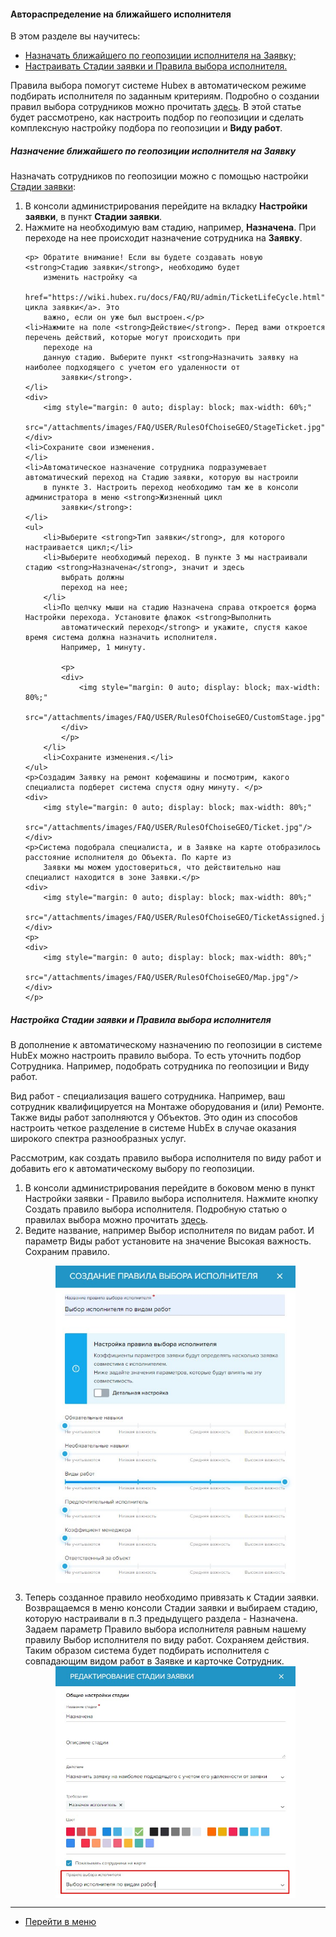 #### Автораспределение на ближайшего исполнителя
В этом разделе вы научитесь:
<html>
<meta charset="utf-8">
<title>Быстрый переход внутри документа</title>
<ul>
    <li><a href="#rulesgeo">Назначать ближайшего по геопозиции исполнителя на Заявку;</a></li>
    <li><a href="#customrules">Настраивать Стадии заявки и Правила выбора исполнителя.</a></li>

</ul>
</html>

<p>Правила выбора помогут системе
    Hubex в автоматическом режиме подбирать исполнителя по заданным критериям. Подробно о создании правил выбора
    сотрудников можно прочитать <a href="https://wiki.hubex.ru/docs/FAQ/RU/admin/RulesOfChoice.html">здесь</a>. В этой
    статье будет рассмотрено, как настроить подбор по геопозиции и сделать комплексную настройку подбора по
    геопозиции и <strong>Виду работ</strong>.</p>

<h5 id="rulesgeo">Назначение ближайшего по геопозиции исполнителя на Заявку</h5>
<p>Назначать сотрудников по геопозиции можно с помощью настройки <a
        href="https://wiki.hubex.ru/docs/FAQ/RU/admin/StageType.html">Стадии заявки</a>:</p>
<ol>
    <li>В консоли администрирования перейдите на вкладку <strong>Настройки заявки</strong>, в пункт <strong>Стадии
        заявки</strong>.
    </li>
    <li>Нажмите на необходимую вам стадию, например, <strong>Назначена</strong>. При переходе на нее происходит
        назначение
        сотрудника на <strong>Заявку</strong>.
    </li>

    <p> Обратите внимание! Если вы будете создавать новую <strong>Стадию заявки</strong>, необходимо будет
        изменить настройку <a
                href="https://wiki.hubex.ru/docs/FAQ/RU/admin/TicketLifeCycle.html">Жизненного цикла заявки</a>. Это
        важно, если он уже был выстроен.</p>
    <li>Нажмите на поле <strong>Действие</strong>. Перед вами откроется перечень действий, которые могут происходить при
        переходе на
        данную стадию. Выберите пункт <strong>Назначить заявку на наиболее подходящего с учетом его удаленности от
            заявки</strong>.
    </li>
    <div>
        <img style="margin: 0 auto; display: block; max-width: 60%;"
             src="/attachments/images/FAQ/USER/RulesOfChoiseGEO/StageTicket.jpg"/>
    </div>
    <li>Сохраните свои изменения.
    </li>
    <li>Автоматическое назначение сотрудника подразумевает автоматический переход на Стадию заявки, которую вы настроили
        в пункте 3. Настроить переход необходимо там же в консоли администратора в меню <strong>Жизненный цикл
            заявки</strong>:
    </li>
    <ul>
        <li>Выберите <strong>Тип заявки</strong>, для которого настраивается цикл;</li>
        <li>Выберите необходимый переход. В пункте 3 мы настраивали стадию <strong>Назначена</strong>, значит и здесь
            выбрать должны
            переход на нее;
        </li>
        <li>По щелчку мыши на стадию Назначена справа откроется форма Настройки перехода. Установите флажок <strong>Выполнить
            автоматический переход</strong> и укажите, спустя какое время система должна назначить исполнителя.
            Например, 1 минуту.

            <p>
            <div>
                <img style="margin: 0 auto; display: block; max-width: 80%;"
                     src="/attachments/images/FAQ/USER/RulesOfChoiseGEO/CustomStage.jpg"/>
            </div>
            </p>
        </li>
        <li>Сохраните изменения.</li>
    </ul>
    <p>Создадим Заявку на ремонт кофемашины и посмотрим, какого специалиста подберет система спустя одну минуту. </p>
    <div>
        <img style="margin: 0 auto; display: block; max-width: 80%;"
             src="/attachments/images/FAQ/USER/RulesOfChoiseGEO/Ticket.jpg"/>
    </div>
    <p>Система подобрала специалиста, и в Заявке на карте отобразилось расстояние исполнителя до Объекта. По карте из
        Заявки мы можем удостовериться, что действительно наш специалист находится в зоне Заявки.</p>
    <div>
        <img style="margin: 0 auto; display: block; max-width: 80%;"
             src="/attachments/images/FAQ/USER/RulesOfChoiseGEO/TicketAssigned.jpg"/>
    </div>
    <p>
    <div>
        <img style="margin: 0 auto; display: block; max-width: 80%;"
             src="/attachments/images/FAQ/USER/RulesOfChoiseGEO/Map.jpg"/>
    </div>
    </p>
</ol>

<h5 id="customrules">Настройка Стадии заявки и Правила выбора исполнителя</h5>
<p>В дополнение к автоматическому назначению по геопозиции в системе HubEx можно настроить правило выбора. То есть
    уточнить подбор Сотрудника. Например, подобрать сотрудника по геопозиции и Виду работ.</p>
<p>Вид работ - специализация вашего сотрудника. Например, ваш сотрудник квалифицируется на Монтаже оборудования и (или)
    Ремонте. Также виды работ заполняются у Объектов. Это один из способов настроить четкое разделение в системе HubEx в
    случае оказания широкого спектра разнообразных услуг.</p>
<p>Рассмотрим, как создать правило выбора исполнителя по виду
    работ и добавить его к автоматическому выбору по геопозиции.</p>
<ol>
    <li>В консоли администрирования перейдите в боковом меню в пункт Настройки заявки - Правило выбора исполнителя.
        Нажмите кнопку Создать правило выбора исполнителя. Подробную статью о правилах выбора можно прочитать <a
                href="https://wiki.hubex.ru/docs/FAQ/RU/admin/RulesOfChoice.html">здесь</a>.
    </li>
    <li>Ведите название, например Выбор исполнителя по видам работ. И параметр Виды работ установите на значение Высокая
        важность. Сохраним правило.
    </li>
    <p>
    <div>
        <img style="margin: 0 auto; display: block; max-width: 80%;"
             src="/attachments/images/FAQ/USER/RulesOfChoiseGEO/RulesOfChoise.jpg"/>
    </div>
    </p>
    <li>Теперь созданное правило необходимо привязать к Стадии заявки. Возвращаемся в меню консоли Стадии заявки и
        выбираем
        стадию, которую настраивали в п.3 предыдущего раздела - Назначена. Задаем параметр Правило выбора исполнителя
        равным нашему правилу Выбор исполнителя по виду работ. Сохраняем действия. Таким образом система будет подбирать
        исполнителя
        с совпадающим видом работ в Заявке и карточке Сотрудник.
    </li>
    <div>
        <img style="margin: 0 auto; display: block; max-width: 80%;"
             src="/attachments/images/FAQ/USER/RulesOfChoiseGEO/StageTicket2.jpg"/>
    </div>
</ol>


____
- [Перейти в меню](http://wiki.hubex.ru)

